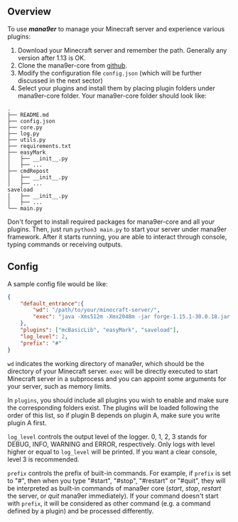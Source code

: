 ## Overview

To use ***mana9er*** to manage your Minecraft server and experience various plugins:

1. Download your Minecraft server and remember the path. Generally any version after 1.13 is OK.
2. Clone the mana9er-core from [github](https://github.com/mana9er/mana9er-core).
3. Modify the configuration file `config.json` (which will be further discussed in the next sector)
4. Select your plugins and install them by placing plugin folders under mana9er-core folder. Your mana9er-core folder should look like:
```
.
├── README.md
├── config.json
├── core.py
├── log.py
├── utils.py
├── requirements.txt
├── easyMark
│   ├── __init__.py
│   ├── ...
├── cmdRepost
│   ├── __init__.py
│   ├── ...
saveload
│   ├── __init__.py
│   ├── ...
└── main.py
```

Don't forget to install required packages for mana9er-core and all your plugins. Then, just run `python3 main.py` to start your server under mana9er framework. After it starts running, you are able to interact through console, typing commands or receiving outputs.

## Config

A sample config file would be like:

```json
{
    "default_entrance":{
        "wd": "/path/to/your/minecraft-server/",
        "exec": "java -Xms512m -Xmx2048m -jar forge-1.15.1-30.0.18.jar nogui"
    },
    "plugins": ["mcBasicLib", "easyMark", "saveload"],
    "log_level": 2,
    "prefix": "#"
}

```

`wd` indicates the working directory of mana9er, which should be the directory of your Minecraft server. `exec` will be directly executed to start Minecraft server in a subprocess and you can appoint some arguments for your server, such as memory limits.

In `plugins`, you should include all plugins you wish to enable and make sure the corresponding folders exist. The plugins will be loaded following the order of this list, so if plugin B depends on plugin A, make sure you write plugin A first.

`log_level` controls the output level of the logger. 0, 1, 2, 3 stands for DEBUG, INFO, WARNING and ERROR, respectively. Only logs with level higher or equal to `log_level` will be printed. If you want a clear console, level 3 is recommended.

`prefix` controls the prefix of built-in commands. For example, if `prefix` is set to "#", then when you type "#start", "#stop", "#restart" or "#quit", they will be interpreted as built-in commands of mana9er core (*start*, *stop*, *restart* the server, or *quit* mana9er immediately). If your command doesn't start with `prefix`, it will be considered as other command (e.g. a command defined by a plugin) and be processed differently.
